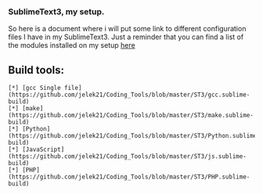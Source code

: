 ### SublimeText3, my setup.

So here is a document where i will put some link to different configuration files I have in my SublimeText3.
Just a reminder that you can find a list of the modules installed on my setup [here](https://github.com/jelek21/Coding_Tools/blob/master/ST3/STPlugins.md)

## Build tools:
	[*] [gcc Single file](https://github.com/jelek21/Coding_Tools/blob/master/ST3/gcc.sublime-build)
	[*] [make](https://github.com/jelek21/Coding_Tools/blob/master/ST3/make.sublime-build)
	[*] [Python](https://github.com/jelek21/Coding_Tools/blob/master/ST3/Python.sublime-build)
	[*] [JavaScript](https://github.com/jelek21/Coding_Tools/blob/master/ST3/js.sublime-build)
	[*] [PHP](https://github.com/jelek21/Coding_Tools/blob/master/ST3/PHP.sublime-build)
